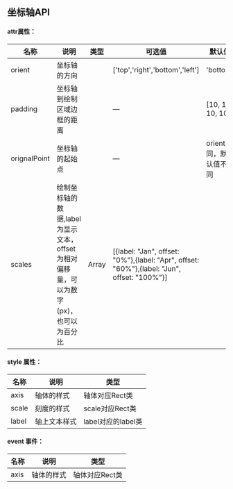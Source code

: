 ## 坐标轴API

#### attr属性：
| 名称         | 说明                                                                                 | 类型  | 可选值                                                                                      | 默认值                 |
| ------------ | ------------------------------------------------------------------------------------ | ----- | ------------------------------------------------------------------------------------------- | ---------------------- |
| orient       | 坐标轴的方向                                                                         |       | ['top','right','bottom','left']                                                             | 'bottom'               |
| padding      | 坐标轴到绘制区域边框的距离                                                           |       | —                                                                                          | [10, 10, 10, 10]       |
| orignalPoint | 坐标轴的起始点                                                                       |       | —                                                                                          | orient不同，默认值不同 |
| scales       | 绘制坐标轴的数据,label为显示文本，offset为相对偏移量，可以为数字(px)，也可以为百分比 | Array | [{label: "Jan", offset: "0%"},{label: "Apr", offset: "60%"},{label: "Jun", offset: "100%"}] |                        |


#### style 属性：
| 名称         | 说明                 | 类型  |
| ------------| --------------------| ----- |
| axis       | 轴体的样式      |   轴体对应Rect类    |
| scale      | 刻度的样式       |   scale对应Rect类    |
| label      | 轴上文本样式       |   label对应的label类    |

#### event 事件：
| 名称         | 说明                 | 类型  |
| ------------| --------------------| ----- |
| axis       | 轴体的样式      |   轴体对应Rect类    |

